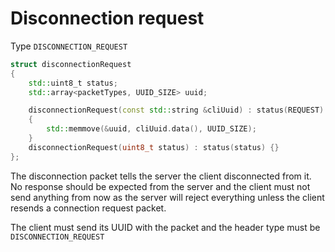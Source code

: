 # Disconnection request

Type `DISCONNECTION_REQUEST`
```cpp
struct disconnectionRequest
{
    std::uint8_t status;
    std::array<packetTypes, UUID_SIZE> uuid;

    disconnectionRequest(const std::string &cliUuid) : status(REQUEST)
    {
        std::memmove(&uuid, cliUuid.data(), UUID_SIZE);
    }
    disconnectionRequest(uint8_t status) : status(status) {}
};
```
The disconnection packet tells the server the client disconnected from it. No response should be expected from the server and the client must not send anything from now as the server will reject everything unless the client resends a connection request packet.

The client must send its UUID with the packet and the header type must be `DISCONNECTION_REQUEST`